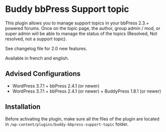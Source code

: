Buddy bbPress Support topic
===========================

This plugin allows you to manage support topics in your bbPress 2.3.+ powered forums. 
Once on the topic page, the author, group admin / mod, or super admin will be able to manage the status of the topics (Resolved, Not resolved, not a support topic).

See changelog file for 2.0 new features.

Available in french and english. 


Advised Configurations
----------------------

+ WordPress 3.7.1 + bbPress 2.4.1 (or newer)
+ WordPress 3.7.1 + bbPress 2.4.1 (or newer) + BuddyPress 1.8.1 (or newer)


Installation
------------

Before activating the plugin, make sure all the files of the plugin are located in `/wp-content/plugins/buddy-bbpress-support-topic` folder.
